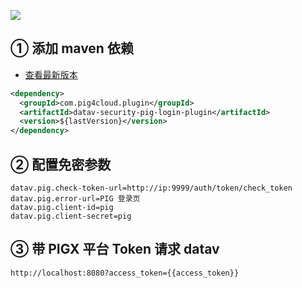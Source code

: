 ![](https://minio.pigx.vip/oss/1655478129.jpg)

## ① 添加 maven 依赖

- [查看最新版本](https://repo1.maven.org/maven2/com/pig4cloud/plugin/datav-security-pig-login-plugin/)

```xml
<dependency>
  <groupId>com.pig4cloud.plugin</groupId>
  <artifactId>datav-security-pig-login-plugin</artifactId>
  <version>${lastVersion}</version>
</dependency>
```

## ② 配置免密参数

```
datav.pig.check-token-url=http://ip:9999/auth/token/check_token
datav.pig.error-url=PIG 登录页
datav.pig.client-id=pig
datav.pig.client-secret=pig
```

## ③ 带 PIGX 平台 Token 请求 datav

```shell
http://localhost:8080?access_token={{access_token}}
```
